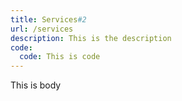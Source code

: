 ```yaml
---
title: Services#2
url: /services
description: This is the description
code:
  code: This is code
---
```

This is body
